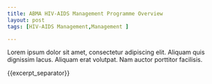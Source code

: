 ```yaml
---
title: ABMA HIV-AIDS Management Programme Overview
layout: post
tags: [HIV-AIDS Management,Management ]

---
```

Lorem ipsum dolor sit amet, consectetur adipiscing elit. Aliquam quis dignissim lacus. Aliquam erat volutpat. Nam auctor porttitor facilisis. 

{{excerpt_separator}}
